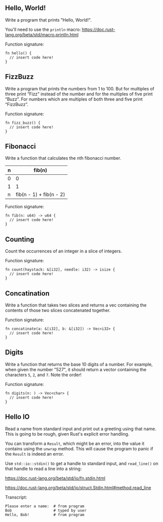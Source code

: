 Hello, World!
-------------

Write a program that prints "Hello, World!".

You'll need to use the `println` macro:
https://doc.rust-lang.org/beta/std/macro.println.html

Function signature:

```
fn hello() {
  // insert code here!
}
```


FizzBuzz
--------

Write a program that prints the numbers from 1 to 100. But for multiples of three print “Fizz” instead of the number and for the multiples of five print “Buzz”. For numbers which are multiples of both three and five print “FizzBuzz”.

Function signature:

```
fn fizz_buzz() {
  // insert code here!
}
```


Fibonacci
---------

Write a function that calculates the nth fibonacci number.

| n | fib(n)                  |
|---|-------------------------|
| 0 | 0                       |
| 1 | 1                       |
| n | fib(n - 1) + fib(n - 2) |

Function signature:

```
fn fib(n: u64) -> u64 {
  // insert code here!
}
```


Counting
--------

Count the occurrences of an integer in a slice of integers.

Function signature:

```
fn count(haystack: &[i32], needle: i32) -> isize {
  // insert code here!
}
```


Concatination
-------------

Write a function that takes two slices and returns a vec containing the contents of those two slices concatenated together.

Function signature:

```
fn concatinate(a: &[i32], b: &[i32]) -> Vec<i32> {
  // insert code here!
}
```


Digits
------

Write a function that returns the base 10 digits of a number. For example, when given the number "527", it should return a vector containing the characters `5`, `2`, and `7`. Note the order!

Function signature:

```
fn digits(n: ) -> Vec<char> {
  // insert code here!
}
```


Hello IO
--------

Read a name from standard input and print out a greeting using that name. This is going to be rough, given Rust's explicit error handling.

You can transform a `Result`, which might be an error, into the value it contains using the `unwrap` method. This will cause the program to panic if the `Result` is indeed an error.

Use `std::io::stdin()` to get a handle to standard input, and `read_line()` on that handle to read a line into a string:

https://doc.rust-lang.org/beta/std/io/fn.stdin.html

https://doc.rust-lang.org/beta/std/io/struct.Stdin.html#method.read_line

Transcript:

```
Please enter a name:  # from program
Bob                   # typed by user
Hello, Bob!           # from program
```
